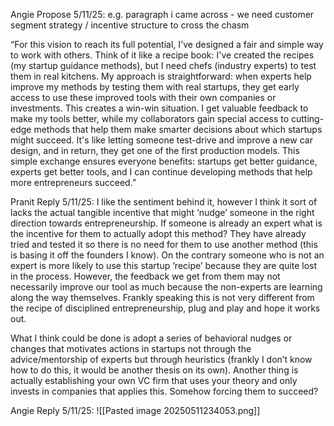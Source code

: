 Angie Propose 5/11/25:
e.g. paragraph i came across - we need customer segment strategy / incentive structure to cross the chasm

“For this vision to reach its full potential, I've designed a fair and simple way to work with others. Think of it like a recipe book: I've created the recipes (my startup guidance methods), but I need chefs (industry experts) to test them in real kitchens. My approach is straightforward: when experts help improve my methods by testing them with real startups, they get early access to use these improved tools with their own companies or investments. This creates a win-win situation. I get valuable feedback to make my tools better, while my collaborators gain special access to cutting-edge methods that help them make smarter decisions about which startups might succeed. It's like letting someone test-drive and improve a new car design, and in return, they get one of the first production models. This simple exchange ensures everyone benefits: startups get better guidance, experts get better tools, and I can continue developing methods that help more entrepreneurs succeed.”

Pranit Reply 5/11/25:
I like the sentiment behind it, however I think it sort of lacks the actual tangible incentive that might ‘nudge’ someone in the right direction towards entrepreneurship. If someone is already an expert what is the incentive for them to actually adopt this method? They have already tried and tested it so there is no need for them to use another method (this is basing it off the founders I know). On the contrary someone who is not an expert is more likely to use this startup ‘recipe’ because they are quite lost in the process. However, the feedback we get from them may not necessarily improve our tool as much because the non-experts are learning along the way themselves. Frankly speaking this is not very different from the recipe of disciplined entrepreneurship, plug and play and hope it works out. 

What I think could be done is adopt a series of behavioral nudges or changes that motivates actions in startups not through the advice/mentorship of experts but through heuristics (frankly I don’t know how to do this, it would be another thesis on its own). Another thing is actually establishing your own VC firm that uses your theory and only invests in companies that applies this. Somehow forcing them to succeed?

Angie Reply 5/11/25:
![[Pasted image 20250511234053.png]]
